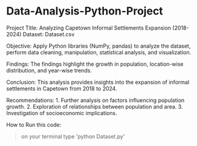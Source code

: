 # Data-Analysis-Python-Project
Project Title: 
Analyzing Capetown Informal Settlements Expansion (2018-2024) Dataset: Dataset.csv 

Objective: 
Apply Python libraries (NumPy, pandas) to analyze the dataset, perform data cleaning, manipulation, statistical analysis, and visualization.

Findings: 
The findings highlight the growth in population, location-wise distribution, and year-wise trends.

Conclusion: 
This analysis provides insights into the expansion of informal settlements in Capetown from 2018 to 2024.  

Recommendations: 
1.⁠ ⁠Further analysis on factors influencing population growth. 
2.⁠ ⁠Exploration of relationships between population and area. 3.⁠ ⁠Investigation of socioeconomic implications. 

How to Run this code:
>on your terminal type 'python Dataset.py'